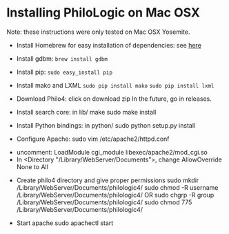 Installing PhiloLogic on Mac OSX
================================

Note: these instructions were only tested on Mac OSX Yosemite.

* Install Homebrew for easy installation of dependencies: see <a href="http://brew.sh/">here</a>

* Install gdbm:
`brew install gdbm`

* Install pip:
`sudo easy_install pip`

* Install mako and LXML
`sudo pip install mako`
`sudo pip install lxml`

- Download Philo4: click on download zip
In the future, go in releases. 

- Install search core:
in lib/
make
sudo make install

- Install Python bindings:
in python/
sudo python setup.py install

- Configure Apache:
sudo vim /etc/apache2/httpd.conf
* uncomment: LoadModule cgi_module libexec/apache2/mod_cgi.so
* In <Directory "/Library/WebServer/Documents”>, change AllowOverride None to All

- Create philo4 directory and give proper permissions
sudo mkdir /Library/WebServer/Documents/philologic4/
sudo chmod -R username /Library/WebServer/Documents/philologic4/
OR
sudo chgrp -R group /Library/WebServer/Documents/philologic4/
sudo chmod 775 /Library/WebServer/Documents/philologic4/

- Start apache
sudo apachectl start
